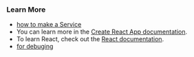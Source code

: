 ### Learn More

- [how to make a Service](https://dev.to/dansolhan/simple-dependency-injection-functionality-for-react-518j)
- You can learn more in the [Create React App documentation](https://facebook.github.io/create-react-app/docs/getting-started).
- To learn React, check out the [React documentation](https://reactjs.org/).
- [for debuging](https://brycedooley.com/debug-react-rerenders/)
